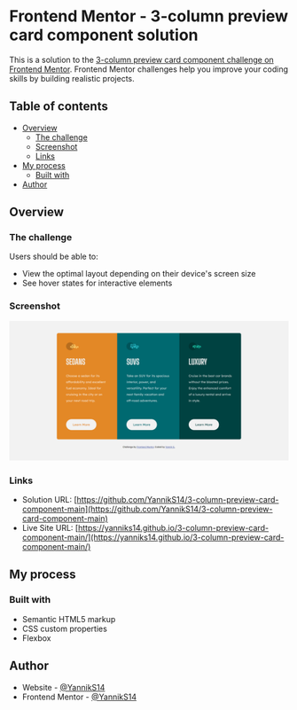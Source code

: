# Frontend Mentor - 3-column preview card component solution

This is a solution to the [3-column preview card component challenge on Frontend Mentor](https://www.frontendmentor.io/challenges/3column-preview-card-component-pH92eAR2-). Frontend Mentor challenges help you improve your coding skills by building realistic projects.

## Table of contents

- [Overview](#overview)
  - [The challenge](#the-challenge)
  - [Screenshot](#screenshot)
  - [Links](#links)
- [My process](#my-process)
  - [Built with](#built-with)
- [Author](#author)

## Overview

### The challenge

Users should be able to:

- View the optimal layout depending on their device's screen size
- See hover states for interactive elements

### Screenshot

![](./screenshot-desktop.png)

### Links

- Solution URL: [https://github.com/YannikS14/3-column-preview-card-component-main](https://github.com/YannikS14/3-column-preview-card-component-main)
- Live Site URL: [https://yanniks14.github.io/3-column-preview-card-component-main/](https://yanniks14.github.io/3-column-preview-card-component-main/)

## My process

### Built with

- Semantic HTML5 markup
- CSS custom properties
- Flexbox

## Author

- Website - [@YannikS14](https://github.com/YannikS14)
- Frontend Mentor - [@YannikS14](https://www.frontendmentor.io/profile/YannikS14)
